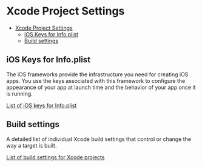 # Xcode Project Settings

- [Xcode Project Settings](#xcode-project-settings)
  - [iOS Keys for Info.plist](#ios-keys-for-infoplist)
  - [Build settings](#build-settings)


## iOS Keys for Info.plist

The iOS frameworks provide the infrastructure you need for creating iOS apps. You use the keys associated with this framework to configure the appearance of your app at launch time and the behavior of your app once it is running.

[List of iOS keys for Info.plist](https://developer.apple.com/library/archive/documentation/General/Reference/InfoPlistKeyReference/Articles/iPhoneOSKeys.html#//apple_ref/doc/uid/TP40009252-SW1)

## Build settings

A detailed list of individual Xcode build settings that control or change the way a target is built.

[List of build settings for Xcode projects](https://developer.apple.com/documentation/xcode/build-settings-reference)
